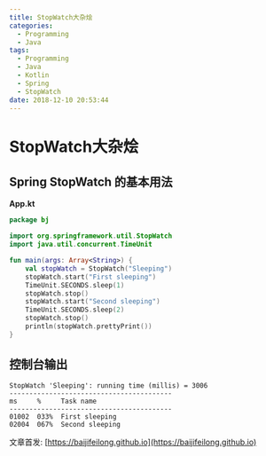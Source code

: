 ```yaml
---
title: StopWatch大杂烩
categories:
  - Programming
  - Java
tags:
  - Programming
  - Java
  - Kotlin
  - Spring
  - StopWatch
date: 2018-12-10 20:53:44
---
```


# StopWatch大杂烩

## Spring StopWatch 的基本用法

**App.kt**

```kotlin
package bj

import org.springframework.util.StopWatch
import java.util.concurrent.TimeUnit

fun main(args: Array<String>) {
    val stopWatch = StopWatch("Sleeping")
    stopWatch.start("First sleeping")
    TimeUnit.SECONDS.sleep(1)
    stopWatch.stop()
    stopWatch.start("Second sleeping")
    TimeUnit.SECONDS.sleep(2)
    stopWatch.stop()
    println(stopWatch.prettyPrint())
}
```

<!--more-->

## 控制台输出

```
StopWatch 'Sleeping': running time (millis) = 3006
-----------------------------------------
ms     %     Task name
-----------------------------------------
01002  033%  First sleeping
02004  067%  Second sleeping
```

文章首发: [https://baijifeilong.github.io](https://baijifeilong.github.io)
